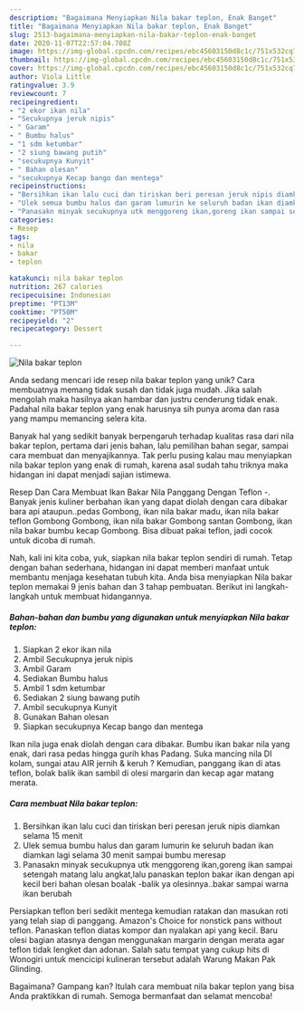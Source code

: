```yaml
---
description: "Bagaimana Menyiapkan Nila bakar teplon, Enak Banget"
title: "Bagaimana Menyiapkan Nila bakar teplon, Enak Banget"
slug: 2513-bagaimana-menyiapkan-nila-bakar-teplon-enak-banget
date: 2020-11-07T22:57:04.708Z
image: https://img-global.cpcdn.com/recipes/ebc45603150d8c1c/751x532cq70/nila-bakar-teplon-foto-resep-utama.jpg
thumbnail: https://img-global.cpcdn.com/recipes/ebc45603150d8c1c/751x532cq70/nila-bakar-teplon-foto-resep-utama.jpg
cover: https://img-global.cpcdn.com/recipes/ebc45603150d8c1c/751x532cq70/nila-bakar-teplon-foto-resep-utama.jpg
author: Viola Little
ratingvalue: 3.9
reviewcount: 7
recipeingredient:
- "2 ekor ikan nila"
- "Secukupnya jeruk nipis"
- " Garam"
- " Bumbu halus"
- "1 sdm ketumbar"
- "2 siung bawang putih"
- "secukupnya Kunyit"
- " Bahan olesan"
- "secukupnya Kecap bango dan mentega"
recipeinstructions:
- "Bersihkan ikan lalu cuci dan tiriskan beri peresan jeruk nipis diamkan selama 15 menit"
- "Ulek semua bumbu halus dan garam lumurin ke seluruh badan ikan diamkan lagi selama 30 menit sampai bumbu meresap"
- "Panasakn minyak secukupnya utk menggoreng ikan,goreng ikan sampai setengah matang lalu angkat,lalu panaskan teplon bakar ikan dengan api kecil beri bahan olesan boalak -balik ya olesinnya..bakar sampai warna ikan berubah"
categories:
- Resep
tags:
- nila
- bakar
- teplon

katakunci: nila bakar teplon 
nutrition: 267 calories
recipecuisine: Indonesian
preptime: "PT13M"
cooktime: "PT50M"
recipeyield: "2"
recipecategory: Dessert

---
```



![Nila bakar teplon](https://img-global.cpcdn.com/recipes/ebc45603150d8c1c/751x532cq70/nila-bakar-teplon-foto-resep-utama.jpg)

Anda sedang mencari ide resep nila bakar teplon yang unik? Cara membuatnya memang tidak susah dan tidak juga mudah. Jika salah mengolah maka hasilnya akan hambar dan justru cenderung tidak enak. Padahal nila bakar teplon yang enak harusnya sih punya aroma dan rasa yang mampu memancing selera kita.

Banyak hal yang sedikit banyak berpengaruh terhadap kualitas rasa dari nila bakar teplon, pertama dari jenis bahan, lalu pemilihan bahan segar, sampai cara membuat dan menyajikannya. Tak perlu pusing kalau mau menyiapkan nila bakar teplon yang enak di rumah, karena asal sudah tahu triknya maka hidangan ini dapat menjadi sajian istimewa.

Resep Dan Cara Membuat Ikan Bakar Nila Panggang Dengan Teflon -. Banyak jenis kuliner berbahan ikan yang dapat diolah dengan cara dibakar bara api ataupun..pedas Gombong, ikan nila bakar madu, ikan nila bakar teflon Gombong Gombong, ikan nila bakar Gombong santan Gombong, ikan nila bakar bumbu kecap Gombong. Bisa dibuat pakai teflon, jadi cocok untuk dicoba di rumah.


Nah, kali ini kita coba, yuk, siapkan nila bakar teplon sendiri di rumah. Tetap dengan bahan sederhana, hidangan ini dapat memberi manfaat untuk membantu menjaga kesehatan tubuh kita. Anda bisa menyiapkan Nila bakar teplon memakai 9 jenis bahan dan 3 tahap pembuatan. Berikut ini langkah-langkah untuk membuat hidangannya.

<!--inarticleads1-->

##### Bahan-bahan dan bumbu yang digunakan untuk menyiapkan Nila bakar teplon:

1. Siapkan 2 ekor ikan nila
1. Ambil Secukupnya jeruk nipis
1. Ambil  Garam
1. Sediakan  Bumbu halus
1. Ambil 1 sdm ketumbar
1. Sediakan 2 siung bawang putih
1. Ambil secukupnya Kunyit
1. Gunakan  Bahan olesan
1. Siapkan secukupnya Kecap bango dan mentega


Ikan nila juga enak diolah dengan cara dibakar. Bumbu ikan bakar nila yang enak, dari rasa pedas hingga gurih khas Padang. Suka mancing nila DI kolam, sungai atau AIR jernih &amp; keruh ? Kemudian, panggang ikan di atas teflon, bolak balik ikan sambil di olesi margarin dan kecap agar matang merata. 

<!--inarticleads2-->

##### Cara membuat Nila bakar teplon:

1. Bersihkan ikan lalu cuci dan tiriskan beri peresan jeruk nipis diamkan selama 15 menit
1. Ulek semua bumbu halus dan garam lumurin ke seluruh badan ikan diamkan lagi selama 30 menit sampai bumbu meresap
1. Panasakn minyak secukupnya utk menggoreng ikan,goreng ikan sampai setengah matang lalu angkat,lalu panaskan teplon bakar ikan dengan api kecil beri bahan olesan boalak -balik ya olesinnya..bakar sampai warna ikan berubah


Persiapkan teflon beri sedikit mentega kemudian ratakan dan masukan roti yang telah siap di panggang. Amazon&#39;s Choice for nonstick pans without teflon. Panaskan teflon diatas kompor dan nyalakan api yang kecil. Baru olesi bagian atasnya dengan menggunakan margarin dengan merata agar teflon tidak lengket dan adonan. Salah satu tempat yang cukup hits di Wonogiri untuk mencicipi kulineran tersebut adalah Warung Makan Pak Glinding. 

Bagaimana? Gampang kan? Itulah cara membuat nila bakar teplon yang bisa Anda praktikkan di rumah. Semoga bermanfaat dan selamat mencoba!
